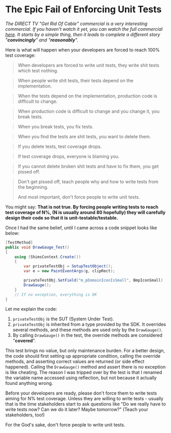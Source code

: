 # The Epic Fail of Enforcing Unit Tests

_The DIRECT TV "Get Rid Of Cable" commercial is a very interesting commercial. If you haven't watch it yet, you can watch the full commercial [here](here). It starts by a simple thing, then it leads to complete a different story "**convincingly**" and "**reasonably**"._

Here is what will happen when your developers are forced to reach 100% test coverage:

> When developers are forced to write unit tests, they write shit tests which
> test nothing.

> When people write shit tests, their tests depend on the implementation.

> When the tests depend on the implementation, production code is difficult to change.

> When production code is difficult to change and you change it, you break tests.

> When you break tests, you fix tests.

> When you find the tests are shit tests, you want to delete them.

> If you delete tests, test coverage drops.

> If test coverage drops, everyone is blaming you. 

> If you cannot delete broken shit tests and have to fix them, you get pissed off.

> Don't get pissed off, teach people why and how to write tests from the beginning.
>
> And most important, don't force people to write unit tests.

You might say: **That is not true. By forcing people writing tests to reach test coverage of N%, (N is usually around 80 hopefully) they will carefully design their code so that it is unit-testable/testable.**

Once I had the same belief, until I came across a code snippet looks like below:

```C#
[TestMethod]
public void DrawGauge_Test()
{
	using (ShimsContext.Create())
	{
        var privateTestObj = SetupTestObject();
        var e = new PaintEventArgs(g, clipRect);

        privateTestObj.SetField("m_pDomainIconIsSmall", BmpIconSmall)
        DrawGauge();
    }
    // If no exception, everything is OK
}
```

Let me explain the code:

1. `privateTestObj` is the SUT (System Under Test).
2. `privateTestObj` is inherited from a type provided by the SDK. It overrides several methods, and these methods are used only by the `DrawGauge()`.
3. By calling `DrawGauge()` in the test, the override methods are considered "__covered__". 

This test brings no value, but only maintenance burden. For a better design, the code should first setting up appropriate condition,  calling the override methods, and asserting correct values are returned (or side effect happened). Calling the `DrawGauge()` method and assert there is no exception is like cheating. The reason I was tripped over by the test is that I renamed the variable name accessed using reflection, but not because it actually found anything wrong.

Before your developers are ready, please don't force them to write tests aiming for N% test coverage. Unless they are willing to write tests - usually that is the time stakeholders start to ask questions like "Do we really have to write tests now? Can we do it later? Maybe tomorrow?" (Teach your stakeholders, too!)

For the God's sake, don't force people to write unit tests.

[here]: https://www.youtube.com/watch?v=NZ80SVOHKoo
